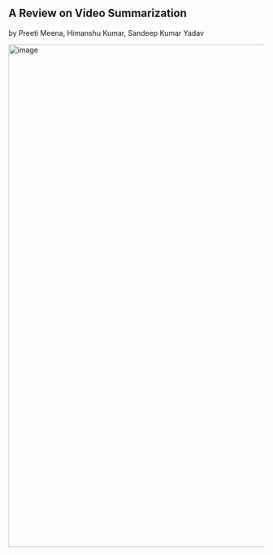 ## A Review on Video Summarization  
by Preeti Meena, Himanshu Kumar, Sandeep Kumar Yadav

<img width="1720" height="988" alt="image" src="https://github.com/user-attachments/assets/1df4677d-e153-4a49-82ea-12c28bce2a84" />

